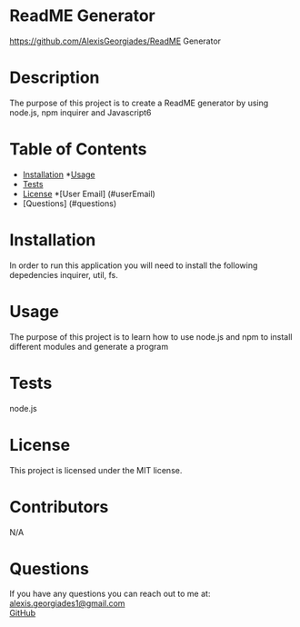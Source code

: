 
 # ReadME Generator
 https://github.com/AlexisGeorgiades/ReadME Generator



  # Description
  The purpose of this project is to create a ReadME generator by using node.js, npm inquirer and Javascript6
    
    
  # Table of Contents 
  * [Installation](#installation)
  *[Usage](#usage)
  * [Tests](#test)
  * [License](#license)
  *[User Email] (#userEmail)
  * [Questions] (#questions)
   
   # Installation
   In order to run this application you will need to install the following depedencies inquirer, util, fs.
    
   # Usage
   The purpose of this project is to learn how to use node.js and npm to install different modules and generate a program
   
   
   # Tests
   node.js
    
   # License 
   This project is licensed under the MIT license.

   # Contributors
   N/A
    
   # Questions
   If you have any questions you can reach out to me at:
   <br>
   [alexis.georgiades1@gmail.com](mailto:alexis.georgiades1@gmail.com)
   <br>
   [GitHub](https://github.com/AlexisGeorgiades)
